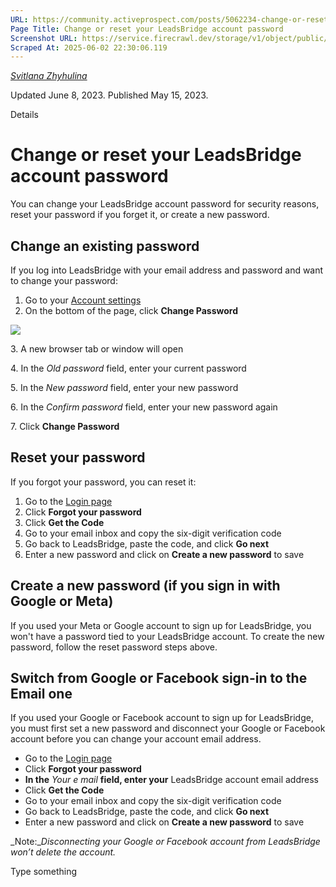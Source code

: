 ```yaml
---
URL: https://community.activeprospect.com/posts/5062234-change-or-reset-your-leadsbridge-account-password
Page Title: Change or reset your LeadsBridge account password
Screenshot URL: https://service.firecrawl.dev/storage/v1/object/public/media/screenshot-a62c5da1-0253-4b06-9ad7-bc7559548d5a.png
Scraped At: 2025-06-02 22:30:06.119
---
```



[_Svitlana Zhyhulina_](https://community.activeprospect.com/memberships/7866463-svitlana-zhyhulina)

Updated June 8, 2023. Published May 15, 2023.

Details

# Change or reset your LeadsBridge account password

You can change your LeadsBridge account password for security reasons, reset your password if you forget it, or create a new password.

## **Change an existing password**

If you log into LeadsBridge with your email address and password and want to change your password:

1. Go to your [Account settings](https://leadsbridge.com/app/profile)
2. On the bottom of the page, click **Change Password**

![](https://content3.bloomfire.com/thumbnails/contents/003/696/127/original.png?f=1682856095&Expires=1684336305&Signature=kbtsmufw-8UusK~YXGr4Pr4PMNZlPNQ7Dym8dQH4m~y2fvxi89swdwTGvYQobCehPDDUfQF6CZLWXNa99Nra9p56qETOlcoms2sCyCUG1rgPmKlcqoILAlmrhvtsyFbXvOC0-fP-61ZVrIDkpT3VjORVidDWg8HJnpir7jrYSv8PP1TeRCd2qFt78umvBdRCiwTEweMVFtkijSUDaYwrKZgbAxNwSbL3cMCMgizqqCFybY9WWpLyl3CCj1fnagX2yZsx5bCBsLx7pCDJiyIu8oV2HuLoSERS6IyprGX6SQMIKLZFuvSwf471LT8CJTi6onxLb68~dFhVkmrNekmeSA__&Key-Pair-Id=APKAIDFCFZ2UHE5LPIUA)

3\. A new browser tab or window will open

4\. In the _Old password_ field, enter your current password

5\. In the _New password_ field, enter your new password

6\. In the _Confirm password_ field, enter your new password again

7\. Click **Change Password**

## **Reset your password**

If you forgot your password, you can reset it:

1. Go to the [Login page](https://app.leadsbridge.com/signin)
2. Click **Forgot your password**
4. Click **Get the Code**
5. Go to your email inbox and copy the six-digit verification code
6. Go back to LeadsBridge, paste the code, and click **Go next**
7. Enter a new password and click on **Create a new password** to save

## **Create a new password (if you sign in with Google or Meta)**

If you used your Meta or Google account to sign up for LeadsBridge, you won't have a password tied to your LeadsBridge account. To create the new password, follow the reset password steps above.

## **Switch from Google or Facebook sign-in to the Email one**

If you used your Google or Facebook account to sign up for LeadsBridge, you must first set a new password and disconnect your Google or Facebook account before you can change your account email address.

- Go to the [Login page](https://app.leadsbridge.com/signin)
- Click **Forgot your password**
- **In the** _Your e_ _mail_ **field, enter your** LeadsBridge account email address
- Click **Get the Code**
- Go to your email inbox and copy the six-digit verification code
- Go back to LeadsBridge, paste the code, and click **Go next**
- Enter a new password and click on **Create a new password** to save

_Note:__Disconnecting your Google or Facebook account from LeadsBridge won’t delete the account._

Type something
